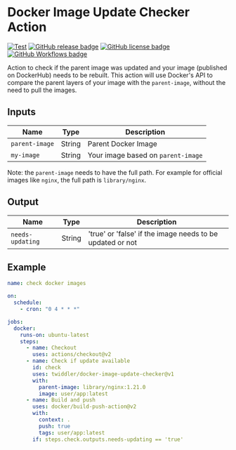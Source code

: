 # Docker Image Update Checker Action

[![Test](https://github.com/twiddler/docker-image-update-checker/actions/workflows/test.yml/badge.svg)](https://github.com/twiddler/docker-image-update-checker/actions/workflows/test.yml)
[![GitHub release badge](https://badgen.net/github/release/twiddler/docker-image-update-checker/stable)](https://github.com/twiddler/docker-image-update-checker/releases/latest)
[![GitHub license badge](https://badgen.net/github/license/twiddler/docker-image-update-checker)](https://github.com/twiddler/docker-image-update-checker/blob/main/LICENSE)
[![GitHub Workflows badge](https://badgen.net/runkit/twiddler/twiddler-workflow)](https://github.com/search?q=docker-image-update-checker+path%3A.github%2Fworkflows%2F+language%3AYAML&type=Code)

Action to check if the parent image was updated and your image (published on DockerHub) needs to be rebuilt. This action will use Docker's API to compare the parent layers of your image with the `parent-image`, without the need to pull the images.

## Inputs

| Name           | Type   | Description                        |
| -------------- | ------ | ---------------------------------- |
| `parent-image` | String | Parent Docker Image                |
| `my-image`     | String | Your image based on `parent-image` |

Note: the `parent-image` needs to have the full path. For example for official images like `nginx`, the full path is `library/nginx`.

## Output

| Name             | Type   | Description                                               |
| ---------------- | ------ | --------------------------------------------------------- |
| `needs-updating` | String | 'true' or 'false' if the image needs to be updated or not |

## Example

```yaml
name: check docker images

on:
  schedule:
    - cron: "0 4 * * *"

jobs:
  docker:
    runs-on: ubuntu-latest
    steps:
      - name: Checkout
        uses: actions/checkout@v2
      - name: Check if update available
        id: check
        uses: twiddler/docker-image-update-checker@v1
        with:
          parent-image: library/nginx:1.21.0
          image: user/app:latest
      - name: Build and push
        uses: docker/build-push-action@v2
        with:
          context: .
          push: true
          tags: user/app:latest
        if: steps.check.outputs.needs-updating == 'true'
```
